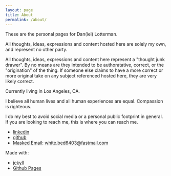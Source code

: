 ```yaml
---
layout: page
title: About
permalink: /about/
---
```


These are the personal pages for Dan(iel) Lotterman.

All thoughts, ideas, expressions and content hosted here are solely my own, and represent no other party.

All thoughts, ideas, expressions and content here represent a "thought junk drawer". By no means are they intended to be authoratative, correct, or the "origination" of the thing. If someone else claims to have a more correct or more original take on any subject referenced hosted here, they are very likely correct.

Currently living in Los Angeles, CA.

I believe all human lives and all human experiences are equal. Compassion is righteous.

I do my best to avoid social media or a personal public footprint in general. If you are looking to reach me, this is where you can reach me. 

- [linkedin](https://www.linkedin.com/in/dlotterman/)
- [github](https://github.com/dlotterman)
- [Masked Email](https://www.fastmail.help/hc/en-us/articles/4406536368911-Masked-Email): <white.bed6403@fastmail.com>

Made with:
- [jekyll][jekyll-organization]
- [Github Pages](https://pages.github.com)


[jekyll-organization]: https://github.com/jekyll
